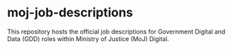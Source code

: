 # moj-job-descriptions
This repository hosts the official job descriptions for Government Digital and Data (GDD) roles within Ministry of Justice (MoJ) Digital.
